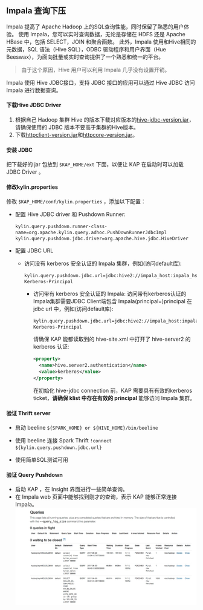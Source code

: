 ## Impala 查询下压

Impala 提高了 Apache Hadoop 上的SQL查询性能，同时保留了熟悉的用户体验。 使用 Impala，您可以实时查询数据，无论是存储在 HDFS 还是 Apache HBase 中，包括 SELECT，JOIN 和聚合函数。 此外，Impala 使用和Hive相同的元数据，SQL 语法（Hive SQL），ODBC 驱动程序和用户界面（Hue Beeswax），为面向批量或实时查询提供了一个熟悉和统一的平台。

> 由于这个原因，Hive 用户可以利用 Impala 几乎没有设置开销。

Impala 使用 Hive JDBC接口，支持 JDBC 接口的应用可以通过 Hive JDBC 访问 Impala 进行数据查询。

#### 下载Hive JDBC Driver

1. 根据自己 Hadoop 集群 Hive 的版本下载对应版本的[hive-jdbc-version.jar](hive-jdbc.jarhttps://mvnrepository.com/artifact/org.apache.hive/hive-jdbc)，请确保使用的 JDBC 版本不要高于集群的Hive版本。
2. 下载[httpclient-version.jar](https://mvnrepository.com/artifact/org.apache.httpcomponents/httpclient)和[httpcore-version.jar](https://mvnrepository.com/artifact/org.apache.httpcomponents/httpcore)。

#### 安装 JDBC

把下载好的 jar 包放到 `$KAP_HOME/ext` 下面，以便让 KAP 在启动时可以加载 JDBC Driver 。

#### 修改kylin.properties

修改 `$KAP_HOME/conf/kylin.properties` ，添加以下配置：

- 配置 Hive JDBC driver 和 Pushdown Runner:

  ```properties
  kylin.query.pushdown.runner-class-name=org.apache.kylin.query.adhoc.PushDownRunnerJdbcImpl
  kylin.query.pushdown.jdbc.driver=org.apache.hive.jdbc.HiveDriver
  ```


- 配置 JDBC URL
  - 访问没有 kerberos 安全认证的 Impala 集群，例如(访问default库):

    ```properties
    kylin.query.pushdown.jdbc.url=jdbc:hive2://impala_host:impala_hs2_port/default;principal=Impala-Kerberos-Principal
    ```

    - 访问带有 kerberos 安全认证的 Impala: 访问带有kerberos认证的Impala集群需要JDBC Client端包含 Impala(principal=<Impala-Kerberos-Principal>)principal 在 jdbc url 中，例如(访问default库): 

      ```properties
      kylin.query.pushdown.jdbc.url=jdbc:hive2://impala_host:impala_hs2_port/default;principal=Impala-Kerberos-Principal
      ```

      请确保 KAP 能都读取到的 hive-site.xml 中打开了 hive-server2 的 kerberos 认证:	

      ```xml
      <property>
      	<name>hive.server2.authentication</name>
      	<value>kerberos</value>
      </property>
      ```

      在初始化 hive-jdbc connection 前，KAP 需要具有有效的kerberos ticket，**请确保 klist 中存在有效的 principal** 能够访问 Impala 集群。



#### 验证 Thrift server

- 启动 beeline ```${SPARK_HOME} or ${HIVE_HOME}/bin/beeline```



- 使用 beeline 连接 Spark Thrift ```!connect  ${kylin.query.pushdown.jdbc.url}```



- 使用简单SQL测试可用


#### 验证 Query Pushdown

+ 启动 KAP ，在 Insight 界面进行一些简单查询。
+ 在 Impala web 页面中能够找到刚才的查询，表示 KAP 能够正常连接 Impala。![](images/query_pushdown_impala.png)




